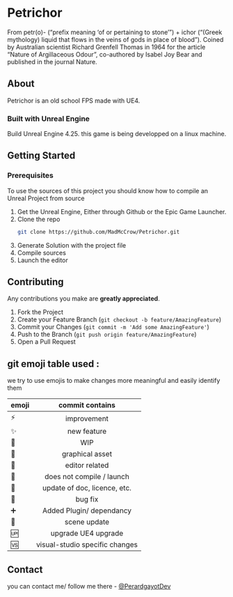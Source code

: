 # Petrichor

From petr(o)- (“prefix meaning ‘of or pertaining to stone’”) +‎ ichor (“(Greek mythology) liquid that flows in the veins of gods in place of blood”). Coined by Australian scientist Richard Grenfell Thomas in 1964 for the article “Nature of Argillaceous Odour”, co-authored by Isabel Joy Bear and published in the journal Nature.

## About

Petrichor is an old school FPS made with UE4.

### Built with Unreal Engine

Build Unreal Engine 4.25. this game is being developped on a linux machine. 

## Getting Started

### Prerequisites

To use the sources of this project you should know how to compile an Unreal Project from source
1. Get the Unreal Engine, Either through Github or the Epic Game Launcher.
2. Clone the repo
   ```sh
   git clone https://github.com/MadMcCrow/Petrichor.git
   ```
3. Generate Solution with the project file
4. Compile sources
5. Launch the editor

## Contributing

Any contributions you make are **greatly appreciated**.

1. Fork the Project
2. Create your Feature Branch (`git checkout -b feature/AmazingFeature`)
3. Commit your Changes (`git commit -m 'Add some AmazingFeature'`)
4. Push to the Branch (`git push origin feature/AmazingFeature`)
5. Open a Pull Request

## git emoji table used : 

we try to use emojis to make changes more meaningful and easily identify them

| emoji             | commit contains               	|
| ------------------|:---------------------------------:|
| :zap:             | improvement                   	|
| :sparkles:        | new feature                   	|
| :construction:    | WIP                           	|
| :art:             | graphical asset               	|
| :wrench:          | editor related            	|
| :no_entry_sign:   | does not compile / launch     	|
| :page_facing_up:  | update of doc, licence, etc.  	|
| :bug:             | bug fix                       	|
| :heavy_plus_sign: | Added Plugin/ dependancy        	|
| :leaves:          | scene update                  	|
| :up:              | upgrade UE4 upgrade          	|
| :vs:              | visual-studio specific changes  	|




## Contact

you can contact me/ follow me there - [@PerardgayotDev](https://twitter.com/PerardgayotDev)
